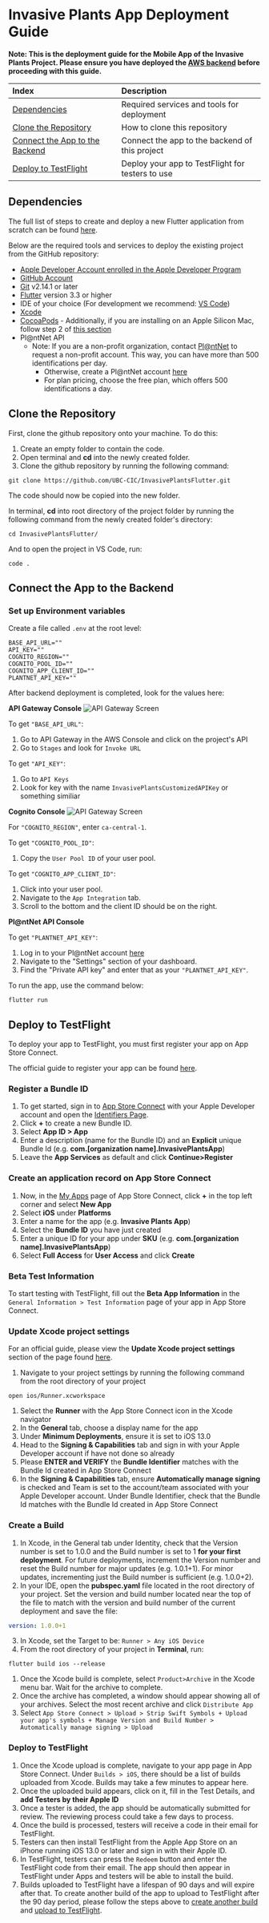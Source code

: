 # Invasive Plants App Deployment Guide

<b>Note: This is the deployment guide for the Mobile App of the Invasive Plants Project. Please ensure you have deployed the [AWS backend](https://github.com/UBC-CIC/InvasivePlants/blob/main/docs/DeploymentGuide.md) before proceeding with this guide.</b>

| Index                                                      | Description                                               |
|:-----------------------------------------------------------|:----------------------------------------------------------| 
| [Dependencies](#Dependencies)                              | Required services and tools for deployment                                 |
| [Clone the Repository](#clone-the-repository)              | How to clone this repository                              |
| [Connect the App to the Backend](#connect-the-app-to-the-backend)| Connect the app to the backend of this project           |
| [Deploy to TestFlight](#deploy-to-testflight)              | Deploy your app to TestFlight for testers to use          |


## Dependencies
The full list of steps to create and deploy a new Flutter application from scratch can be found [here](https://docs.flutter.dev/get-started/install/macos).

 Below are the required tools and services to deploy the existing project from the GitHub repository:
 - [Apple Developer Account enrolled in the Apple Developer Program](https://developer.apple.com/programs/enroll/)
- [GitHub Account](https://github.com/)
- [Git](https://git-scm.com/) v2.14.1 or later
- [Flutter](https://docs.flutter.dev/get-started/install/macos#get-sdk) version 3.3 or higher
- IDE of your choice (For development we recommend: [VS Code](https://docs.flutter.dev/tools/vs-code))
- [Xcode](https://docs.flutter.dev/get-started/install/macos#install-xcode)
- [CocoaPods](https://guides.cocoapods.org/using/getting-started.html#installation) - Additionally, if you are installing on an Apple Silicon Mac, follow step 2 of [this section](https://docs.flutter.dev/get-started/install/macos#deploy-to-ios-devices)
- Pl@ntNet API
  -  Note: If you are a non-profit organization, contact [Pl@ntNet](https://my.plantnet.org/contact) to request a non-profit account. This way, you can have more than 500 identifications per day.
     - Otherwise, create a Pl@ntNet account [here](https://my.plantnet.org/signup)
     - For plan pricing, choose the free plan, which offers 500 identifications a day.


## Clone the Repository

First, clone the github repository onto your machine. To do this:
1. Create an empty folder to contain the code.
2. Open terminal and **cd** into the newly created folder.
3. Clone the github repository by running the following command:
```
git clone https://github.com/UBC-CIC/InvasivePlantsFlutter.git
```

The code should now be copied into the new folder.


In terminal, **cd** into root directory of the project folder by running the following command from the newly created folder's directory:
```
cd InvasivePlantsFlutter/
```
And to open the project in VS Code, run:
```
code .
```

## Connect the App to the Backend
### Set up Environment variables
Create a file called `.env` at the root level:

```
BASE_API_URL=""
API_KEY=""
COGNITO_REGION=""
COGNITO_POOL_ID=""
COGNITO_APP_CLIENT_ID=""
PLANTNET_API_KEY=""
```

After backend deployment is completed, look for the values here:

**API Gateway Console**
![API Gateway Screen](../assets/screenshots/apigateway.png)

To get `"BASE_API_URL"`:
1. Go to API Gateway in the AWS Console and click on the project's API
2. Go to `Stages` and look for `Invoke URL`

To get `"API_KEY"`:
1. Go to `API Keys`
2. Look for key with the name `InvasivePlantsCustomizedAPIKey` or something similiar

**Cognito Console**
![API Gateway Screen](../assets/screenshots/cognito.png)

For `"COGNITO_REGION"`, enter `ca-central-1`.

To get `"COGNITO_POOL_ID"`:
1. Copy the `User Pool ID` of your user pool.

To get `"COGNITO_APP_CLIENT_ID"`:
1. Click into your user pool.
2. Navigate to the `App Integration` tab.
3. Scroll to the bottom and the client ID should be on the right.

**Pl@ntNet API Console**

To get `"PLANTNET_API_KEY"`:
1. Log in to your Pl@ntNet account [here](https://my.plantnet.org/login)
2. Navigate to the "Settings" section of your dashboard. 
3. Find the "Private API key" and enter that as your `"PLANTNET_API_KEY"`.
   

To run the app, use the command below:
```
flutter run 
```


## Deploy to TestFlight

To deploy your app to TestFlight, you must first register your app on App Store Connect.

The official guide to register your app can be found [here](https://docs.flutter.dev/deployment/ios#register-your-app-on-app-store-connect).


### Register a Bundle ID
1. To get started, sign in to [App Store Connect](https://appstoreconnect.apple.com/) with your Apple Developer account and open the [Identifiers Page](https://developer.apple.com/account/resources/identifiers/list).
2. Click **+** to create a new Bundle ID.
3. Select **App ID > App**
4. Enter a description (name for the Bundle ID) and an **Explicit** unique Bundle Id (e.g. **com.[organization name].InvasivePlantsApp**)
5. Leave the **App Services** as default and click **Continue>Register**

### Create an application record on App Store Connect
1. Now, in the [My Apps](https://appstoreconnect.apple.com/apps) page of App Store Connect, click **+** in the top left corner and select **New App**
2. Select **iOS** under **Platforms**
3. Enter a name for the app (e.g. **Invasive Plants App**)
4. Select the **Bundle ID** you have just created
5. Enter a unique ID for your app under **SKU** (e.g. **com.[organization name].InvasivePlantsApp**)
6. Select **Full Access** for **User Access** and click **Create**

### Beta Test Information
To start testing with TestFlight, fill out the **Beta App Information**  in the `General Information > Test Information` page of your app in App Store Connect.


### Update Xcode project settings
For an official guide, please view the **Update Xcode project settings** section of the page found [here](https://docs.flutter.dev/deployment/ios#review-xcode-project-settings).

1. Navigate to your project settings by running the following command from the root directory of your project
```
open ios/Runner.xcworkspace
```
1. Select the **Runner** with the App Store Connect icon in the Xcode navigator
2. In the **General** tab, choose a display name for the app
3. Under **Minimum Deployments**, ensure it is set to iOS 13.0
4. Head to the **Signing & Capabilities** tab and sign in with your Apple Developer account if have not done so already
5. Please **ENTER and VERIFY** the **Bundle Identifier** matches with the Bundle Id created in App Store Connect
6. In the **Signing & Capabilities** tab, ensure **Automatically manage signing** is checked and Team is set to the account/team associated with your Apple Developer account. Under Bundle Identifier, check that the Bundle Id matches with the Bundle Id created in App Store Connect

### Create a Build
1. In Xcode, in the General tab under Identity, check that the Version number is set to 1.0.0 and the Build number is set to 1 **for your first deployment**. For future deployments, increment the Version number and reset the Build number for major updates (e.g. 1.0.1+1). For minor updates, incrementing just the Build number is sufficient (e.g. 1.0.0+2). 
2. In your IDE, open the **pubspec.yaml** file located in the root directory of your project. Set the version and build number located near the top of the file to match with the version and build number of the current deployment and save the file:
```yaml
version: 1.0.0+1
```
3. In Xcode, set the Target to be: `Runner > Any iOS Device`
4. From the root directory of your project in **Terminal**, run:
```
flutter build ios --release
```
1. Once the Xcode build is complete, select `Product>Archive` in the Xcode menu bar. Wait for the archive to complete.
2. Once the archive has completed, a window should appear showing all of your archives. Select the most recent archive and click `Distribute App`
3. Select `App Store Connect > Upload > Strip Swift Symbols + Upload your app's symbols + Manage Version and Build Number > Automatically manage signing > Upload`

### Deploy to TestFlight

1. Once the Xcode upload is complete, navigate to your app page in App Store Connect. Under `Builds > iOS`, there should be a list of builds uploaded from Xcode. Builds may take a few minutes to appear here. 
2. Once the uploaded build appears, click on it, fill in the Test Details, and **add Testers by their Apple ID**
3. Once a tester is added, the app should be automatically submitted for review. The reviewing process could take a few days to process.
4. Once the build is processed, testers will receive a code in their email for TestFlight.
5. Testers can then install TestFlight from the Apple App Store on an iPhone running iOS 13.0 or later and sign in with their Apple ID. 
6. In TestFlight, testers can press the `Redeem` button and enter the TestFlight code from their email. The app should then appear in TestFlight under Apps and testers will be able to install the build.
7. Builds uploaded to TestFlight have a lifespan of 90 days and will expire after that. To create another build of the app to upload to TestFlight after the 90 day period, please follow the steps above to [create another build](#create-a-build) and [upload to TestFlight](#deploy-to-testflight-1).